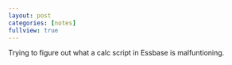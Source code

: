 ```yaml
---
layout: post
categories: [notes]
fullview: true
---
```

Trying to figure out what a calc script in Essbase is malfuntioning.
